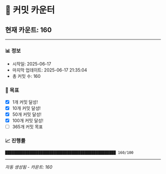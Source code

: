 # 🔢 커밋 카운터

## 현재 카운트: 160

---

### 📊 정보
- 시작일: 2025-06-17
- 마지막 업데이트: 2025-06-17 21:35:04
- 총 커밋 수: 160

### 🎯 목표
- [x] 1개 커밋 달성!
- [x] 10개 커밋 달성!
- [x] 50개 커밋 달성!
- [x] 100개 커밋 달성!
- [ ] 365개 커밋 목표

### 📈 진행률
```
██████████████████████████████████████████████████ 160/100
```

---
*자동 생성됨 - 카운트: 160*
